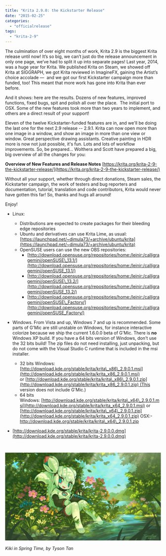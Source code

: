 ```yaml
---
title: "Krita 2.9.0: the Kickstarter Release"
date: "2015-02-25"
categories: 
  - "officialrelease"
tags: 
  - "krita-2-9"
---
```


The culmination of over eight months of work, Krita 2.9 is the biggest Krita release until now! It’s so big, we can’t just do the release announcement in only one page, we’ve had to split it up into separate pages! Last year, 2014, was a huge year for Krita. We published Krita on Steam, we showed off Krita at SIGGRAPH, we got Krita reviewed in ImagineFX, gaining the Artist’s choice accolade —  and we got our first Kickstarter campaign more than funded, too! This meant that more work has gone into Krita than ever before.

And it shows: here are the results. Dozens of new features, improved functions, fixed bugs, spit and polish all over the place.  The initial port to OSX. Some of the new features took more than two years to implement, and others are a direct result of your support!

Eleven of the twelve Kickstarter-funded features are in, and we'll be doing the last one for the next 2.9 release -- 2.9.1. Krita can now open more than one image in a window, and show an image in more than one view or window. Great perspective drawing assistants. Creative painting in HDR more is now not just possible, it's fun. Lots and lots of workflow improvements. So, be prepared... Wolthera and Scott have prepared a big, big overview of all the changes for you:

**Overview of New Features and Release Notes** [https://krita.org/krita-2-9-the-kickstarter-release/](https://krita.org/krita-2-9-the-kickstarter-release/)

Without all your support, whether through direct donations, Steam sales, the Kickstarter campaign, the work of testers and bug reporters and documentation, tutorial, translation and code contributors, Krita would never have gotten this far! So, thanks and hugs all around!

Enjoy!

- Linux:
    - Distributions are expected to create packages for their bleeding edge repositories
    - Ubuntu and derivatives can use Krita Lime, as usual: [https://launchpad.net/~dimula73/+archive/ubuntu/krita](https://launchpad.net/~dimula73/+archive/ubuntu/krita)
    - OpenSUSE users can use the new OBS repositories:
        - [http://download.opensuse.org/repositories/home:/leinir:/calligragemini/openSUSE\_13.1/](http://download.opensuse.org/repositories/home:/leinir:/calligragemini/openSUSE_13.1/)
        - [http://download.opensuse.org/repositories/home:/leinir:/calligragemini/openSUSE\_13.2/](http://download.opensuse.org/repositories/home:/leinir:/calligragemini/openSUSE_13.2/)
        - [http://download.opensuse.org/repositories/home:/leinir:/calligragemini/openSUSE\_Factory/](http://download.opensuse.org/repositories/home:/leinir:/calligragemini/openSUSE_Factory/)
- Windows. From Vista and up, Windows 7 and up is recommended. Some parts of G'Mic are still unstable on Windows, for instance interactive colorize because we ship the current 1.6.0.0 beta of G'Mic. There is **no** Windows XP build. If you have a 64 bits version of Windows, don't use the 32 bits build! The zip files do not need installing, just unpacking, but do not come with the Visual Studio C runtime that is included in the msi installer.
    - 32 bits Windows: [http://download.kde.org/stable/krita/krita\_x86\_2.9.0.1.msi](http://download.kde.org/stable/krita/krita_x86_2.9.0.1.msi) or [http://download.kde.org/stable/krita/krita\_x86\_2.9.0.1.zip](http://download.kde.org/stable/krita/krita_x86_2.9.0.1.zip) (This version does not include G'Mic.)
    - 64 bits Windows: [http://download.kde.org/stable/krita/krita\_x64\_2.9.0.1.msi](http://download.kde.org/stable/krita/krita_x64_2.9.0.1.msi) or [http://download.kde.org/stable/krita/krita\_x64\_2.9.0.1.zip](http://download.kde.org/stable/krita/krita_x64_2.9.0.1.zip)
OSX:- http://download.kde.org/stable/krita/krita\_x64\_2.9.0.1.zip

- [http://download.kde.org/stable/krita/krita-2.9.0.0.dmg](http://download.kde.org/stable/krita/krita-2.9.0.0.dmg)

 

[![mascot_20150204_kiki_c_1920x1080](images/mascot_20150204_kiki_c_1920x1080-1024x576.png)](https://krita.org/wp-content/uploads/2015/02/mascot_20150204_kiki_c_1920x1080.png)

_Kiki in Spring Time, by Tyson Tan_
